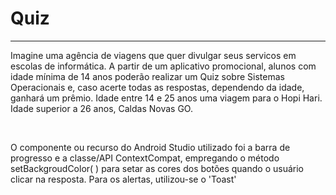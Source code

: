 # Quiz
<hr>
<p>Imagine uma agência de viagens que quer divulgar seus servicos em escolas de informática. A partir de um aplicativo promocional, alunos
com idade mínima de 14 anos poderão realizar um Quiz sobre Sistemas Operacionais e, caso acerte todas as respostas,
dependendo da idade, ganhará um prêmio.
Idade entre 14 e 25 anos uma viagem para o Hopi Hari. Idade superior a 26 anos, Caldas Novas GO.  
</p>
<br>
<p>O componente ou recurso do Android Studio utilizado foi a barra de progresso e a classe/API ContextCompat, empregando o método 
setBackgroudColor( ) para setar as cores dos botões quando o usuário clicar na resposta. Para os alertas, utilizou-se o 'Toast'</p>
